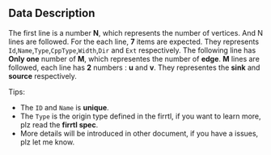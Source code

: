## Data Description

The first line is a number **N**, which represents the number of vertices. And N lines are followed. For the each line, **7** items are expected. They represents ```Id```,```Name```,```Type```,```CppType```,```Width```,```Dir``` and ```Ext``` respectively. The following line has **Only one** number of **M**, which representes the number of **edge**. **M** lines are followed, each line has **2** numbers : **u** and **v**. They representes the **sink** and **source** respectively.

Tips: 

- The ```ID``` and ```Name``` is **unique**.
- The ```Type``` is the origin type defined in the firrtl, if you want to learn more, plz read the **firrtl spec**.
- More details will be introduced in other document, if you have a issues, plz let me know.
